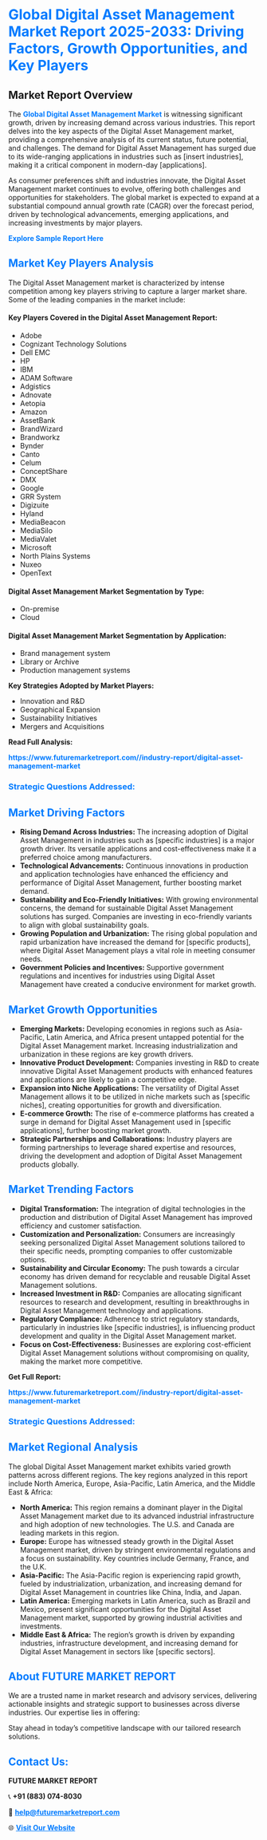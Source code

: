<h1 style="color: #007BFF;">Global Digital Asset Management Market Report 2025-2033: Driving Factors, Growth Opportunities, and Key Players</h1>

<section id="overview">
<h2>Market Report Overview</h2>
<p>The <a href="https://www.futuremarketreport.com//industry-report/digital-asset-management-market" style="color: #007BFF; text-decoration: none;"><strong>Global Digital Asset Management Market</strong></a> is witnessing significant growth, driven by increasing demand across various industries. This report delves into the key aspects of the Digital Asset Management market, providing a comprehensive analysis of its current status, future potential, and challenges. The demand for Digital Asset Management has surged due to its wide-ranging applications in industries such as [insert industries], making it a critical component in modern-day [applications].</p>
<p>As consumer preferences shift and industries innovate, the Digital Asset Management market continues to evolve, offering both challenges and opportunities for stakeholders. The global market is expected to expand at a substantial compound annual growth rate (CAGR) over the forecast period, driven by technological advancements, emerging applications, and increasing investments by major players.</p>
</section>

<section id="overview">
<p><a href="https://www.futuremarketreport.com//request-sample/reportId=56737" style="color: #007BFF; text-decoration: none;"><strong>Explore Sample Report Here</strong></a></p>
</section>

<section id="key-players">
<h2 style="color: #007BFF;">Market Key Players Analysis</h2>
<p>The Digital Asset Management market is characterized by intense competition among key players striving to capture a larger market share. Some of the leading companies in the market include:</p>
<h4>Key Players Covered in the Digital Asset Management Report:</h4>
<ul><li>Adobe</li><li>Cognizant Technology Solutions</li><li>Dell EMC</li><li>HP</li><li>IBM</li><li>ADAM Software</li><li>Adgistics</li><li>Adnovate</li><li>Aetopia</li><li>Amazon</li><li>AssetBank</li><li>BrandWizard</li><li>Brandworkz</li><li>Bynder</li><li>Canto</li><li>Celum</li><li>ConceptShare</li><li>DMX</li><li>Google</li><li>GRR System</li><li>Digizuite</li><li>Hyland</li><li>MediaBeacon</li><li>MediaSilo</li><li>MediaValet</li><li>Microsoft</li><li>North Plains Systems</li><li>Nuxeo</li><li>OpenText</li></ul>
<h4>Digital Asset Management Market Segmentation by Type:</h4>
<ul><li>On-premise</li><li>Cloud</li></ul>

<h4>Digital Asset Management Market Segmentation by Application:</h4>
<ul><li>Brand management system</li><li>Library or Archive</li><li>Production management systems</li></ul>
<p><strong>Key Strategies Adopted by Market Players:</strong></p>
<ul>
<li>Innovation and R&D</li>
<li>Geographical Expansion</li>
<li>Sustainability Initiatives</li>
<li>Mergers and Acquisitions</li>
</ul>
</section>

<section>
<p><strong>Read Full Analysis: </strong></p><a href="https://www.futuremarketreport.com//industry-report/digital-asset-management-market" style="color: #007BFF; text-decoration: none;"><strong>https://www.futuremarketreport.com//industry-report/digital-asset-management-market</strong></a>
<h3 style="color: #007BFF;">Strategic Questions Addressed:</h3>
</section>

<section id="driving-factors">
<h2 style="color: #007BFF;">Market Driving Factors</h2>
<ul>
<li><strong>Rising Demand Across Industries:</strong> The increasing adoption of Digital Asset Management in industries such as [specific industries] is a major growth driver. Its versatile applications and cost-effectiveness make it a preferred choice among manufacturers.</li>
<li><strong>Technological Advancements:</strong> Continuous innovations in production and application technologies have enhanced the efficiency and performance of Digital Asset Management, further boosting market demand.</li>
<li><strong>Sustainability and Eco-Friendly Initiatives:</strong> With growing environmental concerns, the demand for sustainable Digital Asset Management solutions has surged. Companies are investing in eco-friendly variants to align with global sustainability goals.</li>
<li><strong>Growing Population and Urbanization:</strong> The rising global population and rapid urbanization have increased the demand for [specific products], where Digital Asset Management plays a vital role in meeting consumer needs.</li>
<li><strong>Government Policies and Incentives:</strong> Supportive government regulations and incentives for industries using Digital Asset Management have created a conducive environment for market growth.</li>
</ul>
</section>

<section id="growth-opportunities">
<h2 style="color: #007BFF;">Market Growth Opportunities</h2>
<ul>
<li><strong>Emerging Markets:</strong> Developing economies in regions such as Asia-Pacific, Latin America, and Africa present untapped potential for the Digital Asset Management market. Increasing industrialization and urbanization in these regions are key growth drivers.</li>
<li><strong>Innovative Product Development:</strong> Companies investing in R&D to create innovative Digital Asset Management products with enhanced features and applications are likely to gain a competitive edge.</li>
<li><strong>Expansion into Niche Applications:</strong> The versatility of Digital Asset Management allows it to be utilized in niche markets such as [specific niches], creating opportunities for growth and diversification.</li>
<li><strong>E-commerce Growth:</strong> The rise of e-commerce platforms has created a surge in demand for Digital Asset Management used in [specific applications], further boosting market growth.</li>
<li><strong>Strategic Partnerships and Collaborations:</strong> Industry players are forming partnerships to leverage shared expertise and resources, driving the development and adoption of Digital Asset Management products globally.</li>
</ul>
</section>

<section id="trending-factors">
<h2 style="color: #007BFF;">Market Trending Factors</h2>
<ul>
<li><strong>Digital Transformation:</strong> The integration of digital technologies in the production and distribution of Digital Asset Management has improved efficiency and customer satisfaction.</li>
<li><strong>Customization and Personalization:</strong> Consumers are increasingly seeking personalized Digital Asset Management solutions tailored to their specific needs, prompting companies to offer customizable options.</li>
<li><strong>Sustainability and Circular Economy:</strong> The push towards a circular economy has driven demand for recyclable and reusable Digital Asset Management solutions.</li>
<li><strong>Increased Investment in R&D:</strong> Companies are allocating significant resources to research and development, resulting in breakthroughs in Digital Asset Management technology and applications.</li>
<li><strong>Regulatory Compliance:</strong> Adherence to strict regulatory standards, particularly in industries like [specific industries], is influencing product development and quality in the Digital Asset Management market.</li>
<li><strong>Focus on Cost-Effectiveness:</strong> Businesses are exploring cost-efficient Digital Asset Management solutions without compromising on quality, making the market more competitive.</li>
</ul>
</section>

<section>
<p><strong>Get Full Report: </strong></p><a href="https://www.futuremarketreport.com//industry-report/digital-asset-management-market" style="color: #007BFF; text-decoration: none;"><strong>https://www.futuremarketreport.com//industry-report/digital-asset-management-market</strong></a>
<h3 style="color: #007BFF;">Strategic Questions Addressed:</h3>
</section>


<section id="regional-analysis">
<h2 style="color: #007BFF;">Market Regional Analysis</h2>
<p>The global Digital Asset Management market exhibits varied growth patterns across different regions. The key regions analyzed in this report include North America, Europe, Asia-Pacific, Latin America, and the Middle East & Africa:</p>
<ul>
<li><strong>North America:</strong> This region remains a dominant player in the Digital Asset Management market due to its advanced industrial infrastructure and high adoption of new technologies. The U.S. and Canada are leading markets in this region.</li>
<li><strong>Europe:</strong> Europe has witnessed steady growth in the Digital Asset Management market, driven by stringent environmental regulations and a focus on sustainability. Key countries include Germany, France, and the U.K.</li>
<li><strong>Asia-Pacific:</strong> The Asia-Pacific region is experiencing rapid growth, fueled by industrialization, urbanization, and increasing demand for Digital Asset Management in countries like China, India, and Japan.</li>
<li><strong>Latin America:</strong> Emerging markets in Latin America, such as Brazil and Mexico, present significant opportunities for the Digital Asset Management market, supported by growing industrial activities and investments.</li>
<li><strong>Middle East & Africa:</strong> The region’s growth is driven by expanding industries, infrastructure development, and increasing demand for Digital Asset Management in sectors like [specific sectors].</li>
</ul>
</section>

<footer>
<h2 style="color: #007BFF;">About FUTURE MARKET REPORT</h2>
<p>We are a trusted name in market research and advisory services, delivering actionable insights and strategic support to businesses across diverse industries. Our expertise lies in offering:</p>

<p>Stay ahead in today’s competitive landscape with our tailored research solutions.</p>

<h2 style="color: #007BFF;">Contact Us:</h2>
<p><strong>FUTURE MARKET REPORT</strong></p>
<p>📞 <strong>+91 (883) 074-8030</strong></p>
<p>📧 <strong><a href="mailto:help@futuremarketreport.com" style="color: #007BFF;">help@futuremarketreport.com</a></strong></p>
<p>🌐 <strong><a href="https://www.futuremarketreport.com/" style="color: #007BFF;">Visit Our Website</a></strong></p>
</footer>